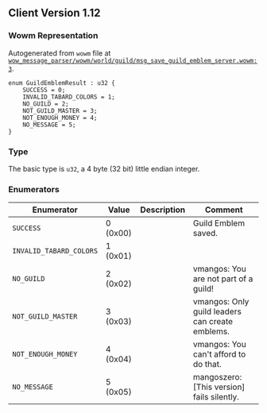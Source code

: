 ## Client Version 1.12

### Wowm Representation

Autogenerated from `wowm` file at [`wow_message_parser/wowm/world/guild/msg_save_guild_emblem_server.wowm:3`](https://github.com/gtker/wow_messages/tree/main/wow_message_parser/wowm/world/guild/msg_save_guild_emblem_server.wowm#L3).
```rust,ignore
enum GuildEmblemResult : u32 {
    SUCCESS = 0;
    INVALID_TABARD_COLORS = 1;
    NO_GUILD = 2;
    NOT_GUILD_MASTER = 3;
    NOT_ENOUGH_MONEY = 4;
    NO_MESSAGE = 5;
}
```
### Type
The basic type is `u32`, a 4 byte (32 bit) little endian integer.
### Enumerators
| Enumerator | Value  | Description | Comment |
| --------- | -------- | ----------- | ------- |
| `SUCCESS` | 0 (0x00) |  | Guild Emblem saved. |
| `INVALID_TABARD_COLORS` | 1 (0x01) |  |  |
| `NO_GUILD` | 2 (0x02) |  | vmangos: You are not part of a guild! |
| `NOT_GUILD_MASTER` | 3 (0x03) |  | vmangos: Only guild leaders can create emblems. |
| `NOT_ENOUGH_MONEY` | 4 (0x04) |  | vmangos: You can't afford to do that. |
| `NO_MESSAGE` | 5 (0x05) |  | mangoszero: [This version] fails silently. |
